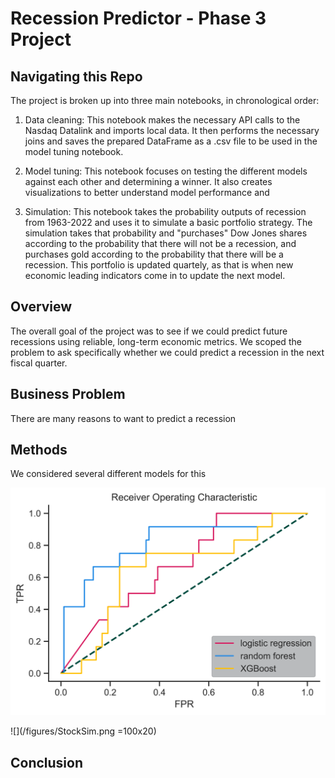 # Recession Predictor - Phase 3 Project


## Navigating this Repo
The project is broken up into three main notebooks, in chronological order:

1. Data cleaning: This notebook makes the necessary API calls to the Nasdaq Datalink and imports local data. It then performs the necessary joins and saves the prepared DataFrame as a .csv file to be used in the model tuning notebook.

2. Model tuning: This notebook focuses on testing the different models against each other and determining a winner. It also creates visualizations to better understand model performance and

3. Simulation: This notebook takes the probability outputs of recession from 1963-2022 and uses it to simulate a basic portfolio strategy. The simulation takes that probability and "purchases" Dow Jones shares according to the probability that there will not be a recession, and purchases gold according to the probability that there will be a recession. This portfolio is updated quartely, as that is when new economic leading indicators come in to update the next model.



## Overview
The overall goal of the project was to see if we could predict future recessions using reliable, long-term economic metrics. We scoped the problem to ask specifically whether we could predict a recession in the next fiscal quarter.

## Business Problem
There are many reasons to want to predict a recession

## Methods
We considered several different models for this 

![](/figures/ROC.png)

![](/figures/StockSim.png =100x20)

## Conclusion
